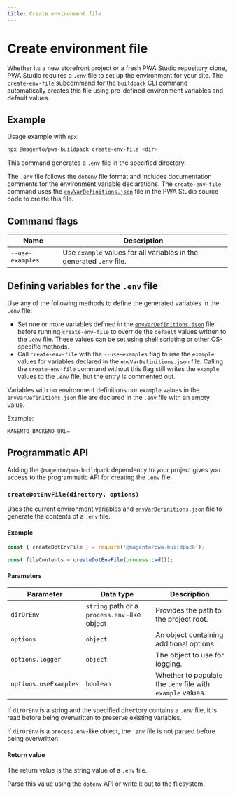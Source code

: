 ```yaml
---
title: Create environment file
---
```


# Create environment file

Whether its a new storefront project or a fresh PWA Studio repository clone, PWA Studio requires a `.env` file to set up the environment for your site.
The `create-env-file` subcommand for the [`buildpack`][] CLI command automatically creates this file using pre-defined environment variables and default values.

[`buildpack`]: /api/buildpack/cli/
## Example

Usage example with `npx`:

```sh
npx @magento/pwa-buildpack create-env-file <dir>
```

This command generates a `.env` file in the specified directory.

The `.env` file follows the `dotenv` file format and includes documentation comments for the environment variable declarations.
The `create-env-file` command uses the [`envVarDefinitions.json`][] file in the PWA Studio source code to create this file.

[`envvardefinitions.json`]: https://github.com/magento/pwa-studio/blob/develop/packages/pwa-buildpack/envVarDefinitions.json

## Command flags

| Name             | Description                                                          |
| ---------------- | -------------------------------------------------------------------- |
| `--use-examples` | Use `example` values for all variables in the generated `.env` file. |

## Defining variables for the `.env` file

Use any of the following methods to define the generated variables in the `.env` file:

-   Set one or more variables defined in the [`envVarDefinitions.json`][] file before running `create-env-file` to override the `default` values written to the `.env` file.
    These values can be set using shell scripting or other OS-specific methods.
-   Call `create-env-file` with the `--use-examples` flag to use the `example` values for variables declared in the `envVarDefinitions.json` file.
    Calling the `create-env-file` command without this flag still writes the `example` values to the `.env` file, but
    the entry is commented out.

Variables with no environment definitions nor `example` values in the `envVarDefinitions.json` file are declared in the `.env` file with an empty value.

Example:

```text
MAGENTO_BACKEND_URL=
```

## Programmatic API

Adding the `@magento/pwa-buildpack` dependency to your project gives you access to the programmatic API for creating the `.env` file.

### `createDotEnvFile(directory, options)`

Uses the current environment variables and [`envVarDefinitions.json`][] file to generate the contents of a `.env` file.

#### Example

```js
const { createDotEnvFile } = require('@magento/pwa-buildpack');

const fileContents = createDotEnvFile(process.cwd());
```

#### Parameters

| Parameter             | Data type                                    | Description                                                |
| --------------------- | -------------------------------------------- | ---------------------------------------------------------- |
| `dirOrEnv`            | `string` path or a `process.env`-like object | Provides the path to the project root.                     |
| `options`             | `object`                                     | An object containing additional options.                   |
| `options.logger`      | `object`                                     | The object to use for logging.                             |
| `options.useExamples` | `boolean`                                    | Whether to populate the `.env` file with `example` values. |

If `dirOrEnv` is a string and the specified directory contains a `.env` file, it is read before being overwritten to preserve existing variables.

If `dirOrEnv` is a `process.env`-like object, the `.env` file is not parsed before being overwritten.

#### Return value

The return value is the string value of a `.env` file.

Parse this value using the `dotenv` API or write it out to the filesystem.
